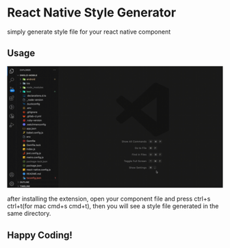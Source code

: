 # React Native Style Generator

simply generate style file for your react native component

## Usage

![Tutorial](https://github.com/Ali-Oliaee/rn-style-generator/blob/master/src/tutorial.gif)

after installing the extension, open your component file and press ctrl+s ctrl+t(for mac cmd+s cmd+t), then you will see a style file generated in the same directory.

## Happy Coding!
